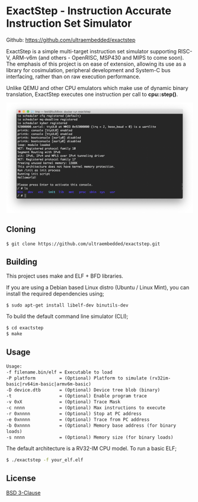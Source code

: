 # ExactStep - Instruction Accurate Instruction Set Simulator

Github: https://github.com/ultraembedded/exactstep

ExactStep is a simple multi-target instruction set simulator supporting RISC-V, ARM-v6m (and others - OpenRISC, MSP430 and MIPS to come soon).  
The emphasis of this project is on ease of extension, allowing its use as a library for cosimulation, peripheral development and System-C bus interfacing, rather than on raw execution performance.

Unlike QEMU and other CPU emulators which make use of dynamic binary translation, ExactStep executes one instruction per call to **cpu::step()**.

![](docs/screenshot.png)

## Cloning
```
$ git clone https://github.com/ultraembedded/exactstep.git
```

## Building

This project uses make and ELF + BFD libraries.

If you are using a Debian based Linux distro (Ubuntu / Linux Mint), you can install the required dependencies using;

```
$ sudo apt-get install libelf-dev binutils-dev
```

To build the default command line simulator (CLI);
```
$ cd exactstep
$ make
```

## Usage

```
Usage:
-f filename.bin/elf = Executable to load
-P platform         = (Optional) Platform to simulate (rv32im-basic|rv64im-basic|armv6m-basic)
-D device.dtb       = (Optional) Device tree blob (binary)
-t                  = (Optional) Enable program trace
-v 0xX              = (Optional) Trace Mask
-c nnnn             = (Optional) Max instructions to execute
-r 0xnnnn           = (Optional) Stop at PC address
-e 0xnnnn           = (Optional) Trace from PC address
-b 0xnnnn           = (Optional) Memory base address (for binary loads)
-s nnnn             = (Optional) Memory size (for binary loads)
```

The default architecture is a RV32-IM CPU model. To run a basic ELF;
```sh
$ ./exactstep -f your_elf.elf 
```

## License

[BSD 3-Clause](LICENSE)